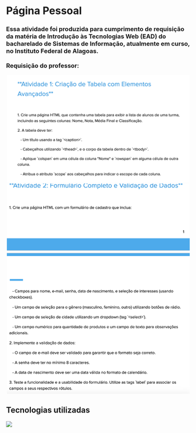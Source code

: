 <h1>Página Pessoal</h1>
<h3> Essa atividade foi produzida para cumprimento de requisição da matéria de
  Introdução às Tecnologias Web (EAD) do bacharelado de Sistemas de Informação,
  atualmente em curso, no Instituto Federal de Alagoas.
  <br/>
  <br/>
  Requisição do professor:
</h3>
<div align="center">
  <img width="500" src="requisicao-atvd1.png"/>
    <img width="500" src="requisicao-atvd2.png"/>

</div>
<h2> Tecnologias utilizadas </h2>
<p align="left">
  <a href="https://skillicons.dev">
    <img src="https://skillicons.dev/icons?i=html,css" />
  </a>
</p>
